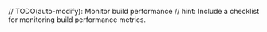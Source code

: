 // TODO(auto-modify): Monitor build performance
// hint: Include a checklist for monitoring build performance metrics.
